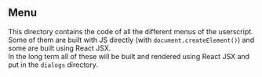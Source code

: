 ## Menu
This directory contains the code of all the different menus of the userscript.  
Some of them are built with JS directly (with `document.createElement()`) and some are built using React JSX.  
In the long term all of these will be built and rendered using React JSX and put in the `dialogs` directory.
